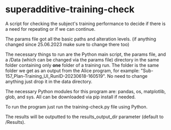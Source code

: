 # superadditive-training-check
A script for checking the subject's training performance to decide if there is a need for repeating or if we can continue.

The params file got all the basic paths and alteration levels. (if anything changed since 25.06.2023 make sure to change there too)

The necessary things to run are the Python main script, the params file, and a /Data (which can be changed via the params file) 
directory in the same folder containing only **one** folder of a training run. The folder is the same folder we get as an output from the Alice
program, for example: "Sub-157_Plan-Training_UI_RunID-20230618-160519". No need to change anything just drop it in the data directory.

The necessary Python modules for this program are: pandas, os, matplotlib, glob, and sys. All can be downloaded via pip install if needed.

To run the program just run the training-check.py file using Python.

The results will be outputted to the results_output_dir parameter (default to /Results).


